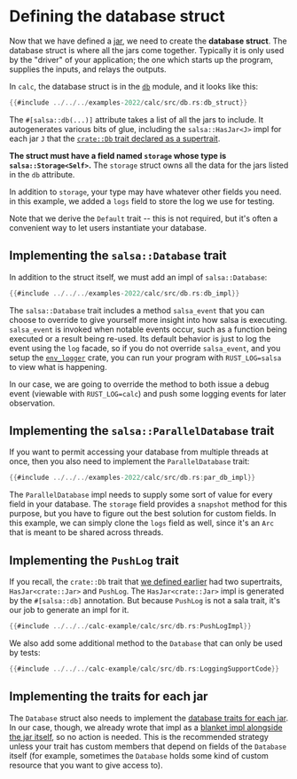 # Defining the database struct

Now that we have defined a [jar](./jar.md), we need to create the **database struct**.
The database struct is where all the jars come together.
Typically it is only used by the "driver" of your application;
the one which starts up the program, supplies the inputs, and relays the outputs.

In `calc`, the database struct is in the [`db`] module, and it looks like this:

[`db`]: https://github.com/salsa-rs/salsa/blob/master/examples-2022/calc/src/db.rs

```rust
{{#include ../../../examples-2022/calc/src/db.rs:db_struct}}
```

The `#[salsa::db(...)]` attribute takes a list of all the jars to include.
It autogenerates various bits of glue, including the `salsa::HasJar<J>` impl for each jar `J` that the [`crate::Db` trait declared as a supertrait](./jar.md#defining-the-database-trait).

**The struct must have a field named `storage` whose type is `salsa::Storage<Self>`.**
The `storage` struct owns all the data for the jars listed in the `db` attribute.

In addition to `storage`, your type may have whatever other fields you need.
in this example, we added a `logs` field to store the log we use for testing.

Note that we derive the `Default` trait -- this is not required, but it's often a convenient way to let users instantiate your database.

## Implementing the `salsa::Database` trait

In addition to the struct itself, we must add an impl of `salsa::Database`:

```rust
{{#include ../../../examples-2022/calc/src/db.rs:db_impl}}
```

The `salsa::Database` trait includes a method `salsa_event` that you can choose to override
to give yourself more insight into how salsa is executing.
`salsa_event` is invoked when notable events occur, such as a function being executed
or a result being re-used.
Its default behavior is just to log the event using the `log` facade, so if you do not override
`salsa_event`, and you setup the [`env_logger`](https://crates.io/crates/env_logger) crate,
you can run your program with `RUST_LOG=salsa` to view what is happening.

In our case, we are going to override the method to both issue a debug event (viewable with `RUST_LOG=calc`)
and push some logging events for later observation.

## Implementing the `salsa::ParallelDatabase` trait

If you want to permit accessing your database from multiple threads at once, then you also need to implement the `ParallelDatabase` trait:

```rust
{{#include ../../../examples-2022/calc/src/db.rs:par_db_impl}}
```

The `ParallelDatabase` impl needs to supply some sort of value for every field in your database.
The `storage` field provides a `snapshot` method for this purpose, but you have to figure out the best solution for custom fields.
In this example, we can simply clone the `logs` field as well, since it's an `Arc` that is meant to be shared across threads.

## Implementing the `PushLog` trait

If you recall, the `crate::Db` trait that [we defined earlier](./jar.md#defining-the-database-trait) had two supertraits, `HasJar<crate::Jar>` and `PushLog`.
The `HasJar<crate::Jar>` impl is generated by the `#[salsa::db]` annotation.
But because `PushLog` is not a sala trait, it's our job to generate an impl for it.

```rust
{{#include ../../../calc-example/calc/src/db.rs:PushLogImpl}}
```

We also add some additional method to the `Database` that can only be used by tests:

```rust
{{#include ../../../calc-example/calc/src/db.rs:LoggingSupportCode}}
```

## Implementing the traits for each jar

The `Database` struct also needs to implement the [database traits for each jar](./jar.md#database-trait-for-the-jar).
In our case, though, we already wrote that impl as a [blanket impl alongside the jar itself](./jar.md#implementing-the-database-trait-for-the-jar),
so no action is needed.
This is the recommended strategy unless your trait has custom members that depend on fields of the `Database` itself
(for example, sometimes the `Database` holds some kind of custom resource that you want to give access to).
